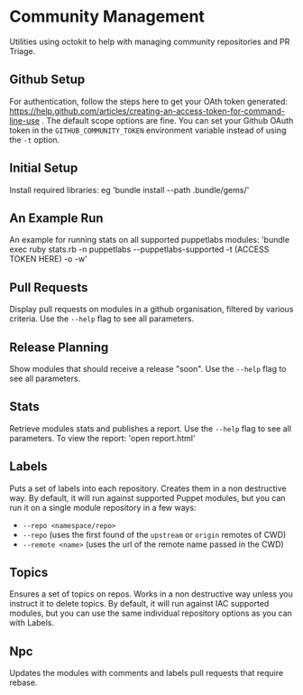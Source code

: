 Community Management
====================

Utilities using octokit to help with managing community repositories and PR Triage.

Github Setup
--------------

For authentication, follow the steps here to get your OAth token generated: https://help.github.com/articles/creating-an-access-token-for-command-line-use . The default scope options are fine.
You can set your Github OAuth token in the `GITHUB_COMMUNITY_TOKEN` environment variable instead of using the `-t` option.

Initial Setup
--------------

Install required libraries: eg
'bundle install --path .bundle/gems/'

An Example Run
---------------

An example for running stats on all supported puppetlabs modules:
'bundle exec ruby stats.rb -n puppetlabs --puppetlabs-supported -t (ACCESS TOKEN HERE) -o -w'

Pull Requests
--------------

Display pull requests on modules in a github organisation, filtered by various
criteria. Use the `--help` flag to see all parameters.

Release Planning
-----------------

Show modules that should receive a release "soon". Use the `--help` flag to see
all parameters.

Stats
------

Retrieve modules stats and publishes a report. Use the `--help` flag to see all parameters.
To view the report:
'open report.html'

Labels
-------

Puts a set of labels into each repository. Creates them in a non destructive way.
By default, it will run against supported Puppet modules, but you can run it on
a single module repository in a few ways:

* `--repo <namespace/repo>`
* `--repo` (uses the first found of the `upstream` or `origin` remotes of CWD)
* `--remote <name>` (uses the url of the remote name passed in the CWD)

Topics
-------

Ensures a set of topics on repos. Works in a non destructive way unless you instruct
it to delete topics. By default, it will run against IAC supported modules, but
you can use the same individual repository options as you can with Labels.

Npc
----

Updates the modules with comments and labels pull requests that require rebase.
